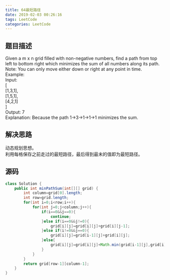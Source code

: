 ```yaml
---
title: 64最短路径
date: 2019-02-03 00:26:16
tags: LeetCode
categories: LeetCode
---
```



## 题目描述

Given a m x n grid filled with non-negative numbers, find a path from top left to bottom right which minimizes the sum of all numbers along its path.  
Note: You can only move either down or right at any point in time.  
Example:  
Input:  
[  
  [1,3,1],  
  [1,5,1],  
  [4,2,1]  
]  
Output: 7  
Explanation: Because the path 1→3→1→1→1 minimizes the sum.  

## 解决思路

动态规划思想。  
利用每格保存之前走过的最短路径，最后得到最末的值即为最短路径。

## 源码

```java
class Solution {
    public int minPathSum(int[][] grid) {
        int column=grid[0].length;
        int row=grid.length;
        for(int i=0;i<row;i++){
            for(int j=0;j<column;j++){
                if(i==0&&j==0){
                    continue;
                }else if(i==0&&j!=0){
                    grid[i][j]=grid[i][j]+grid[i][j-1];
                }else if(i!=0&&j==0){
                    grid[i][j]=grid[i-1][j]+grid[i][j];
                }else{
                    grid[i][j]=grid[i][j]+Math.min(grid[i-1][j],grid[i][j-1]);
                }
            }
        }
        return grid[row-1][column-1];
    }
}
```
